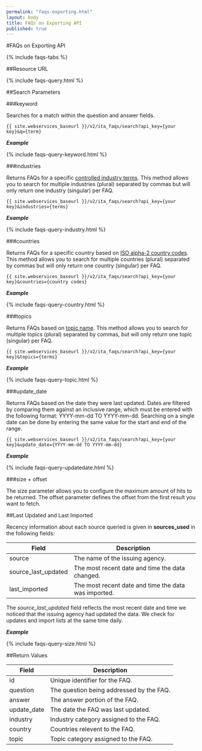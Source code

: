 ```yaml
---
permalink: "faqs-exporting.html"
layout: body
title: FAQs on Exporting API
published: true
---
```


#FAQs on Exporting API

{% include faqs-tabs %}

##Resource URL

{% include faqs-query.html %}

##Search Parameters

###keyword

Searches for a match within the question and answer fields.

    {{ site.webservices_baseurl }}/v2/ita_faqs/search?api_key={your key}&q={term}

**_Example_**

{% include faqs-query-keyword.html %}

###industries

Returns FAQs for a specific [controlled industry terms](industry-list-faqs.html). This method allows you to search for multiple industries (plural) separated by commas but will only return one industry (singular) per FAQ.

    {{ site.webservices_baseurl }}/v2/ita_faqs/search?api_key={your key}&industries={terms}

**_Example_**

{% include faqs-query-industry.html %}

###countries

Returns FAQs for a specific country based on [ISO alpha-2 country codes](http://www.iso.org/iso/home/standards/country_codes/country_names_and_code_elements.htm). This method allows you to search for multiple countries (plural) separated by commas but will only return one country (singular) per FAQ.

    {{ site.webservices_baseurl }}/v2/ita_faqs/search?api_key={your key}&countries={country codes}

**_Example_**

{% include faqs-query-country.html %}

###topics

Returns FAQs based on [topic name](topic-list-faqs.html).  This method allows you to search for multiple topics (plural) separated by commas, but will only return one topic (singular) per FAQ.

    {{ site.webservices_baseurl }}/v2/ita_faqs/search?api_key={your key}&topics={terms}

**_Example_**

{% include faqs-query-topic.html %}

###update_date

Returns FAQs based on the date they were last updated.  Dates are filtered by comparing them against an inclusive range, which must be entered with the following format:  YYYY-mm-dd TO YYYY-mm-dd.  Searching on a single date can be done by entering the same value for the start and end of the range.

    {{ site.webservices_baseurl }}/v2/ita_faqs/search?api_key={your key}&update_date={YYYY-mm-dd TO YYYY-mm-dd}

**_Example_**

{% include faqs-query-updatedate.html %}

###size + offset

The size parameter allows you to configure the maximum amount of hits to be returned. The offset parameter defines the offset from the first result you want to fetch.

##Last Updated and Last Imported

Recency information about each source queried is given in **sources_used** in the following fields:

| Field	| Description |
| ------| -------------|
| source | The name of the issuing agency. |
| source_last_updated | The most recent date and time the data changed. |
| last_imported | The most recent date and time the data was imported. |

The *source_last_updated* field reflects the most recent date and time we noticed that the issuing agency had updated the data. We check for updates and import lists at the same time daily.

**_Example_**

{% include faqs-query-size.html %}

##Return Values

| Field              | Description                             |
| ------------------ | --------------------------------------- |
| id                 | Unique identifier for the FAQ.             |
| question         	 | The question being addressed by the FAQ.|
| answer             | The answer portion of the FAQ.  |
| update_date        | The date the FAQ was last updated.  |
| industry           | Industry category assigned to the FAQ. |
| country            | Countries relevent to the FAQ.          |
| topic              | Topic category assigned to the FAQ.      |
